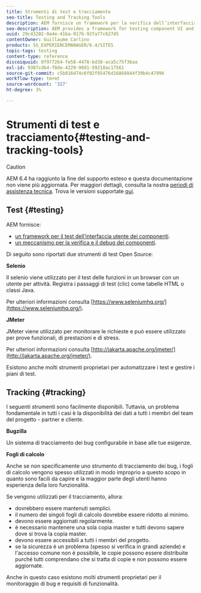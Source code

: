 ```yaml
---
title: Strumenti di test e tracciamento
seo-title: Testing and Tracking Tools
description: AEM fornisce un framework per la verifica dell’interfaccia utente dei componenti e un meccanismo per la verifica e il debug dei componenti
seo-description: AEM provides a framework for testing component UI and a mechanism for testing and debugging components
uuid: 29c43202-0a4e-41ba-9176-92fa77c627d5
contentOwner: Guillaume Carlino
products: SG_EXPERIENCEMANAGER/6.4/SITES
topic-tags: testing
content-type: reference
discoiquuid: 0f977264-fe58-4478-bd38-aca5c75f36aa
exl-id: 9387cdb4-f8de-4229-90d1-59218ac17561
source-git-commit: c5b816d74c6f02f85476d16868844f39b4c47996
workflow-type: tm+mt
source-wordcount: '327'
ht-degree: 3%

---
```


# Strumenti di test e tracciamento{#testing-and-tracking-tools}

>[!CAUTION]
>
>AEM 6.4 ha raggiunto la fine del supporto esteso e questa documentazione non viene più aggiornata. Per maggiori dettagli, consulta la nostra [periodi di assistenza tecnica](https://helpx.adobe.com/it/support/programs/eol-matrix.html). Trova le versioni supportate [qui](https://experienceleague.adobe.com/docs/).

## Test {#testing}

AEM fornisce:

* [un framework per il test dell’interfaccia utente dei componenti](/help/sites-developing/hobbes.md).
* [un meccanismo per la verifica e il debug dei componenti](/help/sites-developing/developer-mode.md).

Di seguito sono riportati due strumenti di test Open Source:

**Selenio**

Il selenio viene utilizzato per il test delle funzioni in un browser con un utente per attività. Registra i passaggi di test (clic) come tabelle HTML o classi Java.

Per ulteriori informazioni consulta [https://www.seleniumhq.org/](https://www.seleniumhq.org/).

**JMeter**

JMeter viene utilizzato per monitorare le richieste e può essere utilizzato per prove funzionali, di prestazioni e di stress.

Per ulteriori informazioni consulta [http://jakarta.apache.org/jmeter/](http://jakarta.apache.org/jmeter/).

Esistono anche molti strumenti proprietari per automatizzare i test e gestire i piani di test.

## Tracking {#tracking}

I seguenti strumenti sono facilmente disponibili. Tuttavia, un problema fondamentale in tutti i casi è la disponibilità dei dati a tutti i membri del team del progetto - partner e cliente.

**Bugzilla**

Un sistema di tracciamento dei bug configurabile in base alle tue esigenze.

**Fogli di calcolo**

Anche se non specificamente uno strumento di tracciamento dei bug, i fogli di calcolo vengono spesso utilizzati in modo improprio a questo scopo in quanto sono facili da capire e la maggior parte degli utenti hanno esperienza della loro funzionalità.

Se vengono utilizzati per il tracciamento, allora:

* dovrebbero essere mantenuti semplici.
* il numero dei singoli fogli di calcolo dovrebbe essere ridotto al minimo.
* devono essere aggiornati regolarmente.
* è necessario mantenere una sola copia master e tutti devono sapere dove si trova la copia master.
* devono essere accessibili a tutti i membri del progetto.
* se la sicurezza è un problema (spesso si verifica in grandi aziende) e l&#39;accesso comune non è possibile, le copie possono essere distribuite purché tutti comprendano che si tratta di copie e non possono essere aggiornate.

Anche in questo caso esistono molti strumenti proprietari per il monitoraggio di bug e requisiti di funzionalità.
